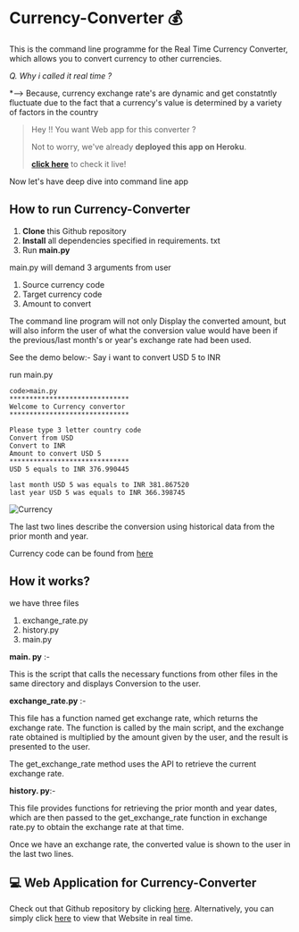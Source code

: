 


# Currency-Converter 💰
This is the command line programme for the Real Time Currency Converter, which allows you to convert currency to other currencies.

*Q. Why i called it real time ?*

*--> Because, currency exchange rate's are dynamic and get constatntly fluctuate due to the fact that a currency's value is determined by a variety of factors in the country

> Hey !! You want Web app for this converter ?
> 
> Not to worry, we've already **deployed this app on Heroku**.
> 
> **[click here](https://currency-cvt.herokuapp.com/)** to check it live!

Now let's have deep dive into command line app 

## How to run Currency-Converter

 1. **Clone** this Github repository 
 2. **Install** all dependencies specified in requirements. txt
 3. Run **main.py**

main.py will demand 3 arguments from user
1. Source currency code
2. Target currency code
3. Amount to convert

The command line program will not only Display the converted amount, but will also inform the user of what the conversion value would have been if the previous/last month's or year's exchange rate had been used.

See the demo below:-
Say i want to convert USD 5 to INR

run main.py

    code>main.py
    ******************************
    Welcome to Currency convertor
    ******************************
    
    Please type 3 letter country code
    Convert from USD
    Convert to INR
    Amount to convert USD 5
    ******************************
    USD 5 equals to INR 376.990445
    
    last month USD 5 was equals to INR 381.867520
    last year USD 5 was equals to INR 366.398745


![Currency](https://user-images.githubusercontent.com/65117236/161817311-301ce9c3-e1d7-467f-a67b-768677f8f4de.JPG)

The last two lines describe the conversion using historical data from the prior month and year.

Currency code can be found from [here](https://www.iban.com/currency-codes)

## How it works?

we have three files 

 1. exchange_rate.py
 2. history.py
 3. main.py

 **main. py** :-
 
This is the script that calls the necessary functions from other files in the same directory and displays Conversion to the user.

**exchange_rate.py** :-

This file has a function named get exchange rate, which returns the exchange rate. The function is called by the main script, and the exchange rate obtained is multiplied by the amount given by the user, and the result is presented to the user.

The get_exchange_rate method uses the API to retrieve the current exchange rate.

**history. py**:-

This file provides functions for retrieving the prior month and year dates, which are then passed to the get_exchange_rate function in exchange rate.py to obtain the exchange rate at that time.

Once we have an exchange rate, the converted value is shown to the user in the last two lines.

## 💻 Web Application for Currency-Converter

Check out that Github repository by clicking [here](https://github.com/mayankcs/Currency-Converter-web-app).
Alternatively, you can simply click [here](https://currency-cvt.herokuapp.com/) to view that Website in real time.
